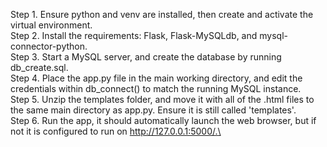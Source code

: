 Step 1. Ensure python and venv are installed, then create and activate the virtual environment.\
Step 2. Install the requirements: Flask, Flask-MySQLdb, and mysql-connector-python.\
Step 3. Start a MySQL server, and create the database by running db_create.sql.\
Step 4. Place the app.py file in the main working directory, and edit the credentials within db_connect() to match the running MySQL instance.\
Step 5. Unzip the templates folder, and move it with all of the .html files to the same main directory as app.py. Ensure it is still called 'templates'.\
Step 6. Run the app, it should automatically launch the web browser, but if not it is configured to run on http://127.0.0.1:5000/.\
